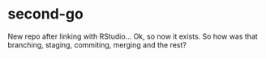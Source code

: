 # second-go
New repo after linking with RStudio...
Ok, so now it exists. So how was that branching, staging, commiting, merging and the rest?
